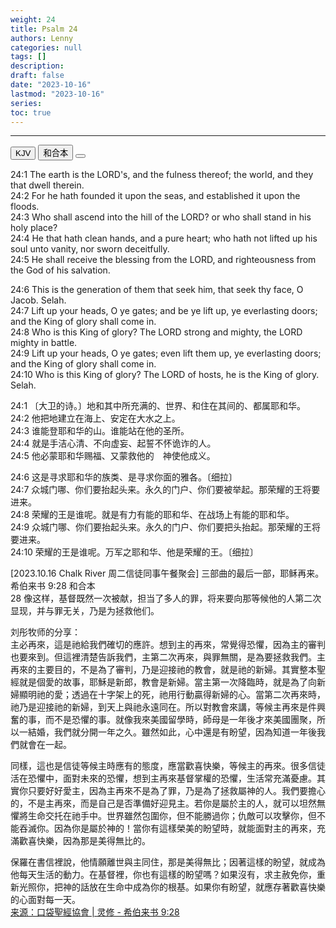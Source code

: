 ```yaml
---
weight: 24
title: Psalm 24
authors: Lenny
categories: null
tags: []
description: 
draft: false
date: "2023-10-16"
lastmod: "2023-10-16"
series: 
toc: true
---
```


<!--more-->
---

<!-- Tab links -->

<div class="tab">
  <button class="tablinks active" onclick="tablabel(event, 'english')">KJV</button>
  <button class="tablinks" onclick="tablabel(event, 'chinese')">和合本</button>
  <button class="tablinks" onclick="tablabel(event, 'note')"></button>
</div>

<!-- Tab content -->
<div id="english" class="tabcontent" style="display:block">

24:1 The earth is the LORD's, and the fulness thereof; the world, and they that dwell therein.  
24:2 For he hath founded it upon the seas, and established it upon the floods.  
24:3 Who shall ascend into the hill of the LORD? or who shall stand in his holy place?  
24:4 He that hath clean hands, and a pure heart; who hath not lifted up his soul unto vanity, nor sworn deceitfully.  
24:5 He shall receive the blessing from the LORD, and righteousness from the God of his salvation.  

24:6 This is the generation of them that seek him, that seek thy face, O Jacob. Selah.  
24:7 Lift up your heads, O ye gates; and be ye lift up, ye everlasting doors; and the King of glory shall come in.  
24:8 Who is this King of glory? The LORD strong and mighty, the LORD mighty in battle.  
24:9 Lift up your heads, O ye gates; even lift them up, ye everlasting doors; and the King of glory shall come in.  
24:10 Who is this King of glory? The LORD of hosts, he is the King of glory. Selah.  
</div>

<div id="chinese" class="tabcontent">

24:1 〔大卫的诗。〕地和其中所充满的、世界、和住在其间的、都属耶和华。  
24:2 他把地建立在海上、安定在大水之上。  
24:3 谁能登耶和华的山。谁能站在他的圣所。  
24:4 就是手洁心清、不向虚妄、起誓不怀诡诈的人。  
24:5 他必蒙耶和华赐福、又蒙救他的　神使他成义。  

24:6 这是寻求耶和华的族类、是寻求你面的雅各。〔细拉〕  
24:7 众城门哪、你们要抬起头来。永久的门户、你们要被举起。那荣耀的王将要进来。  
24:8 荣耀的王是谁呢。就是有力有能的耶和华、在战场上有能的耶和华。  
24:9 众城门哪、你们要抬起头来。永久的门户、你们要把头抬起。那荣耀的王将要进来。  
24:10 荣耀的王是谁呢。万军之耶和华、他是荣耀的王。〔细拉〕  


[2023.10.16 Chalk River 周二信徒同事午餐聚会]
三部曲的最后一部，耶稣再来。  
希伯来书 9:28 和合本  
28 像这样，基督既然一次被献，担当了多人的罪，将来要向那等候他的人第二次显现，并与罪无关，乃是为拯救他们。

刘彤牧师的分享：  
主必再來，這是祂給我們確切的應許。想到主的再來，常覺得恐懼，因為主的審判也要來到。但這裡清楚告訴我們，主第二次再來，與罪無關，是為要拯救我們。主再來的主要目的，不是為了審判，乃是迎接祂的教會，就是祂的新婦。其實整本聖經就是個愛的故事，耶穌是新郎，教會是新婦。當主第一次降臨時，就是為了向新婦顯明祂的愛；透過在十字架上的死，祂用行動贏得新婦的心。當第二次再來時，祂乃是迎接祂的新婦，到天上與祂永遠同在。所以對教會來講，等候主再來是件興奮的事，而不是恐懼的事。就像我來美國留學時，師母是一年後才來美國團聚，所以一結婚，我們就分開一年之久。雖然如此，心中還是有盼望，因為知道一年後我們就會在一起。

同樣，這也是信徒等候主時應有的態度，應當歡喜快樂，等候主的再來。很多信徒活在恐懼中，面對未來的恐懼，想到主再來基督掌權的恐懼，生活常充滿憂慮。其實你只要好好愛主，因為主再來不是為了罪，乃是為了拯救屬神的人。我們要擔心的，不是主再來，而是自己是否準備好迎見主。若你是屬於主的人，就可以坦然無懼將生命交托在祂手中。世界雖然包圍你，但不能勝過你；仇敵可以攻擊你，但不能吞滅你。因為你是屬於神的！當你有這樣榮美的盼望時，就能面對主的再來，充滿歡喜快樂，因為那是美得無比的。

保羅在書信裡說，他情願離世與主同住，那是美得無比；因著這樣的盼望，就成為他每天生活的動力。在基督裡，你也有這樣的盼望嗎？如果沒有，求主赦免你，重新光照你，把神的話放在生命中成為你的根基。如果你有盼望，就應存著歡喜快樂的心面對每一天。  
<a href = "https://hk.ptl.org/code/devotionals.php?day=275" target="_blank" rel="noopener noreferrer">来源：口袋聖經協會 | 灵修 - 希伯来书 9:28</a>

</div>

<div id="note" class="tabcontent">


</div>
